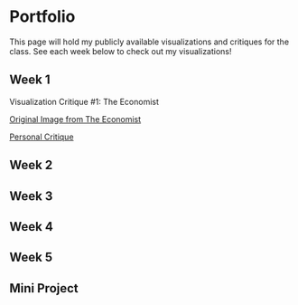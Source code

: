 # Portfolio

This page will hold my publicly available visualizations and critiques for the class.
See each week below to check out my visualizations!

## Week 1

Visualization Critique #1: The Economist

[Original Image from The Economist](/economist_chart.png)

[Personal Critique](/economist_chart_critique.png)

## Week 2

## Week 3

## Week 4

## Week 5

## Mini Project
